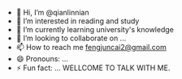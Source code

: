 - 👋 Hi, I’m @qianlinnian
- 👀 I’m interested in reading and study
- 🌱 I’m currently learning university's knowledge
- 💞️ I’m looking to collaborate on ...
- 📫 How to reach me  fengjuncai2@gmail.com
- 😄 Pronouns: ...
- ⚡ Fun fact: ...
WELLCOME TO TALK WITH ME.
<!---
qianlinnian/qianlinnian is a ✨ special ✨ repository because its `README.md` (this file) appears on your GitHub profile.
You can click the Preview link to take a look at your changes.
--->
